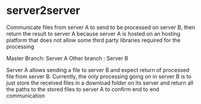 # server2server
Communicate files from server A to send to be processed on server B, then return the result to server A because server A is hosted on an hosting platform that does not allow some third party libraries required for the processing

Master Branch: Server A
Other branch : Server B

Server A allows sending a file to server B and expect return of processed file from server B.
Currently, the only processing going on in server B is to just store the received files in a download folder on its server and return all the paths to the stored files to server A to confirm end to end communication

